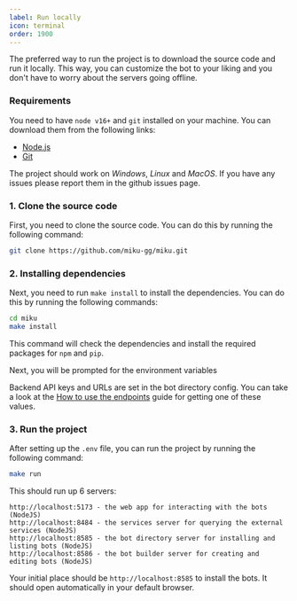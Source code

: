```yaml
---
label: Run locally
icon: terminal
order: 1900
---
```


The preferred way to run the project is to download the source code and run it locally. This way, you can customize the bot to your liking and you don't have to worry about the servers going offline.

### Requirements
You need to have `node v16+` and `git` installed on your machine. You can download them from the following links:

-   [Node.js](https://nodejs.org/en/download/)
-   [Git](https://git-scm.com/downloads)

The project should work on *Windows*, *Linux* and *MacOS*. If you have any issues please report them in the github issues page.

### 1. Clone the source code

First, you need to clone the source code. You can do this by running the following command:

```bash
git clone https://github.com/miku-gg/miku.git
```

### 2. Installing dependencies

Next, you need to run `make install` to install the dependencies. You can do this by running the following commands:

```bash
cd miku
make install
```

This command will check the dependencies and install the required packages for `npm` and `pip`.

Next, you will be prompted for the environment variables

Backend API keys and URLs are set in the bot directory config. You can take a look at the [How to use the endpoints](/guides/how-to-endpoints) guide for getting one of these values.

### 3. Run the project
After setting up the `.env` file, you can run the project by running the following command:

```bash
make run
```

This should run up 6 servers:
```
http://localhost:5173 - the web app for interacting with the bots (NodeJS)
http://localhost:8484 - the services server for querying the external services (NodeJS)
http://localhost:8585 - the bot directory server for installing and listing bots (NodeJS)
http://localhost:8586 - the bot builder server for creating and editing bots (NodeJS)
```

Your initial place should be `http://localhost:8585` to install the bots. It should open automatically in your default browser.